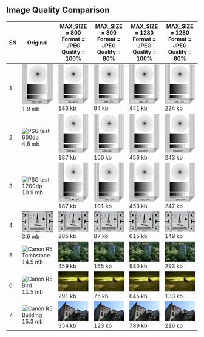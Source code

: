 ## Image Quality Comparison

| SN | Original | MAX_SIZE = 800 <br/> Format = JPEG <br/> Quality = 100% | MAX_SIZE = 800 <br/> Format = JPEG <br/> Quality = 80% | MAX_SIZE = 1280 <br/> Format = JPEG <br/> Quality = 100% | MAX_SIZE = 1280 <br/> Format = JPEG <br/> Quality = 80% |
| --- | --- | --- | --- | --- | --- |
| 1 | <img src="/Image-Quality-Test/assets/psgtest300.png" width="350" title="PSG test 300dp"> <br/> 1.9 mb | <img src="/Image-Quality-Test/assets/800-100-psg300dp.jpg" width="350" title="800 , 100%"> <br/> 183 kb | <img src="/Image-Quality-Test/assets/800-80-psg300dp.jpg" width="350" title="800 , 80%"> <br/> 94 kb | <img src="/Image-Quality-Test/assets/1280-100-psg300dp.jpg" width="350" title="1280 , 100%"> <br/> 441 kb | <img src="/Image-Quality-Test/assets/1280-80-psg300dp.jpg" width="350" title="1280 , 80%"> <br/> 224 kb |
| 2 | <img src="/Image-Quality-Test/assets/psgtest600.png" width="350" title="PSG test 600dp"> <br/> 4.6 mb | <img src="/Image-Quality-Test/assets/800-100-psg600dp.jpg" width="350" title="800 , 100%"> <br/> 187 kb | <img src="/Image-Quality-Test/assets/800-80-psg600dp.jpg" width="350" title="800 , 80%"> <br/> 100 kb | <img src="/Image-Quality-Test/assets/1280-100-psg600dp.jpg" width="350" title="1280 , 100%"> <br/> 456 kb | <img src="/Image-Quality-Test/assets/1280-80-psg600dp.jpg" width="350" title="1280 , 80%"> <br/> 243 kb |
| 3 | <img src="/Image-Quality-Test/assets/psgtest1200.png" width="350" title="PSG test 1200dp"> <br/> 10.9 mb | <img src="/Image-Quality-Test/assets/800-100-psg1200dp.jpg" width="350" title="800 , 100%"> <br/> 187 kb | <img src="/Image-Quality-Test/assets/800-80-psg1200dp.jpg" width="350" title="800 , 80%"> <br/> 101 kb | <img src="/Image-Quality-Test/assets/1280-100-psg1200dp.jpg" width="350" title="1280 , 100%"> <br/> 453 kb | <img src="/Image-Quality-Test/assets/1280-80-psg1200dp.jpg" width="350" title="1280 , 80%"> <br/> 247 kb |
| 4 | <img src="/Image-Quality-Test/assets/canon_eos5d.jpeg" width="350" title="Canon EOS 5d"> <br/> 3.6 mb | <img src="/Image-Quality-Test/assets/800-100-canon.jpg" width="350" title="800 , 100%"> <br/> 285 kb | <img src="/Image-Quality-Test/assets/800-80-canon.jpg" width="350" title="800 , 80%"> <br/> 87 kb | <img src="/Image-Quality-Test/assets/1280-100-canon.jpg" width="350" title="1280 , 100%"> <br/> 615 kb | <img src="/Image-Quality-Test/assets/1280-80-canon.jpg" width="350" title="1280 , 80%"> <br/> 149 kb |
| 5 | <img src="/Image-Quality-Test/assets/canonr5-tombstone.jpg" width="350" title="Canon R5 Tombstone"> <br/> 14.5 mb | <img src="/Image-Quality-Test/assets/800-100-canonr5-tombstone.jpg" width="350" title="800 , 100%"> <br/> 459 kb | <img src="/Image-Quality-Test/assets/800-80-canonr5-tombstone.jpg" width="350" title="800 , 80%"> <br/> 165 kb | <img src="/Image-Quality-Test/assets/1280-100-canonr5-tombstone.jpg" width="350" title="1280 , 100%"> <br/> 980 kb | <img src="/Image-Quality-Test/assets/1280-80-canonr5-tombstone.jpg" width="350" title="1280 , 80%"> <br/> 293 kb |
| 6 | <img src="/Image-Quality-Test/assets/canonr5-bird.jpg" width="350" title="Canon R5 Bird"> <br/> 11.5 mb | <img src="/Image-Quality-Test/assets/800-100-canonr5-bird.jpg" width="350" title="800 , 100%"> <br/> 291 kb | <img src="/Image-Quality-Test/assets/800-80-canonr5-bird.jpg" width="350" title="800 , 80%"> <br/> 75 kb | <img src="/Image-Quality-Test/assets/1280-100-canonr5-bird.jpg" width="350" title="1280 , 100%"> <br/> 645 kb | <img src="/Image-Quality-Test/assets/1280-80-canonr5-bird.jpg" width="350" title="1280 , 80%"> <br/> 133 kb |
| 7 | <img src="/Image-Quality-Test/assets/canon-r5-buidling.jpg" width="350" title="Canon R5 Building"> <br/> 15.3 mb | <img src="/Image-Quality-Test/assets/800-100-canonr5.jpg" width="350" title="800 , 100%"> <br/> 354 kb | <img src="/Image-Quality-Test/assets/800-80-canonr5.jpg" width="350" title="800 , 80%"> <br/> 123 kb | <img src="/Image-Quality-Test/assets/1280-100-canonr5.jpg" width="350" title="1280 , 100%"> <br/> 789 kb | <img src="/Image-Quality-Test/assets/1280-80-canonr5.jpg" width="350" title="1280 , 80%"> <br/> 216 kb |


